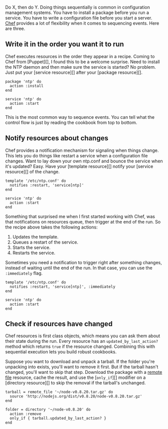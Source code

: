 <!--
title: Three ways to chain events in Chef
created: 24 February 2013 - 1:30 pm
updated: 26 February 2013 - 8:44 am
publish: 26 February 2013
slug: chef-events
tags: coding, chef
-->

Do X, then do Y. Doing things sequentially is common in configuration management
systems. You have to install a package before you run a service. You have to
write a configuration file before you start a server. [Chef][] provides a lot of
flexibility when it comes to sequencing events. Here are three.

## Write it in the order you want it to run ##

Chef executes resources in the order they appear in a recipe. Coming to Chef
from [Puppet][], I found this to be a welcome surprise. Need to install the NTP
daemon and then make sure the service is started? No problem. Just put your
[service resource][] after your [package resource][].

    package 'ntp' do
      action :install
    end

    service 'ntp' do
      action :start
    end

This is the most common way to sequence events. You can tell what the control
flow is just by reading the cookbook from top to bottom.

## Notify resources about changes ##

Chef provides a notification mechanism for signaling when things change. This
lets you do things like restart a service when a configuration file changes.
Want to lay down your own ntp.conf and bounce the service when it's updated?
Easy. Have your [template resource][] notify your [service resource][] of the
change.

    template '/etc/ntp.conf' do
      notifies :restart, 'service[ntp]'
    end

    service 'ntp' do
      action :start
    end

Something that surprised me when I first started working with Chef, was that
notifications on resources queue, then trigger at the end of the run. So the
recipe above takes the following actions:

1. Updates the template.
2. Queues a restart of the service.
3. Starts the service.
4. Restarts the service.

Sometimes you need a notification to trigger right after something changes,
instead of waiting until the end of the run. In that case, you can use the
`:immediately` flag.

    template '/etc/ntp.conf' do
      notifies :restart, 'service[ntp]', :immediately
    end

    service 'ntp' do
      action :start
    end

## Check if resources have changed ##

Chef resources is first class objects, which means you can ask them about
their state during the run. Every resource has an `updated_by_last_action?`
method which returns `true` if the resource changed. Combining this with
sequential execution lets you build robust cookbooks.

Suppose you want to download and unpack a tarball. If the folder you're
unpacking into exists, you'll want to remove it first. But if the tarball
hasn't changed, you'll want to skip that step. Download the package with
a [remote file][] resource, cache the result, and use the [`only_if`][]
modifier on a [directory resource][] to skip the removal if the tarball's
unchanged.

    tarball = remote_file '~/node-v0.8.20.tar.gz' do
      source 'http://nodejs.org/dist/v0.8.20/node-v0.8.20.tar.gz'
    end

    folder = directory '~/node-v0.8.20' do
      action :remove
      only_if { tarball.updated_by_last_action? }
    end


[Chef]: http://opscode.com/chef "Various (Opscode): Chef is an open-source automation platform built to address the hardest infrastructure challenges on the planet."
[remote file]: http://docs.opscode.com/chef/resources.html#remote-file "Various (Opscode): The remote_file resource is used to transfer a file from a remote location."
[execute resource]: http://docs.opscode.com/chef/resources.html#execute "Various (Opscode): The remote_file resource is used to transfer a file from a remote location."

